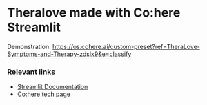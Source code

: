 # Theralove made with Co:here Streamlit

Demonstration:
https://os.cohere.ai/custom-preset?ref=TheraLove-Symptoms-and-Therapy-zdslx9&e=classify 

### Relevant links
- [Streamlit Documentation](https://docs.streamlit.io/)
- [Co:here tech page](https://lablab.ai/t/cohere)

